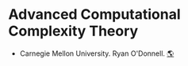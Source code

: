 # Advanced Computational Complexity Theory
- Carnegie Mellon University. Ryan O'Donnell.
[:earth_americas:](https://www.cs.cmu.edu/~odonnell/complexity17/)
